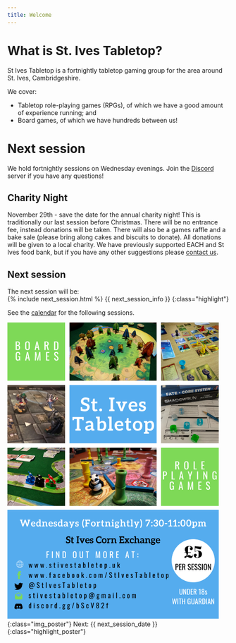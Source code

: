 ```yaml
---
title: Welcome
---
```


# What is St. Ives Tabletop?

St Ives Tabletop is a fortnightly tabletop gaming group for the area around St. Ives, Cambridgeshire.

We cover:
* Tabletop role-playing games (RPGs), of which we have a good amount of experience running; and
* Board games, of which we have hundreds between us!


# Next session

We hold fortnightly sessions on Wednesday evenings.
Join the [Discord][Discord] server if you have any questions!

## Charity Night

November 29th - save the date for the annual charity night! This is traditionally our last session before Christmas. There will be no entrance fee, instead donations will be taken. There will also be a games raffle and a bake sale (please bring along cakes and biscuits to donate).  All donations will be given to a local charity. We have previously supported EACH and St Ives food bank, but if you have any other suggestions please [contact us][contact].

## Next session

The next session will be:  
{% include next_session.html %}
{{ next_session_info }}
{:class="highlight"} 

See the [calendar](/Calendar.html) for the following sessions.

![Poster](/images/Poster.png "Next Session: {{ next_session_date }}"){:class="img_poster"}
Next: {{ next_session_date }}
{:class="highlight_poster"} 

[Discord]: https://discord.gg/bScV82f
[Contact]: /Contact.html
